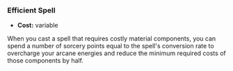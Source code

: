### Efficient Spell
- **Cost:** variable

When you cast a spell that requires costly material components, you can spend a number of sorcery points equal to the spell's conversion rate to overcharge your arcane energies and reduce the minimum required costs of those components by half.
